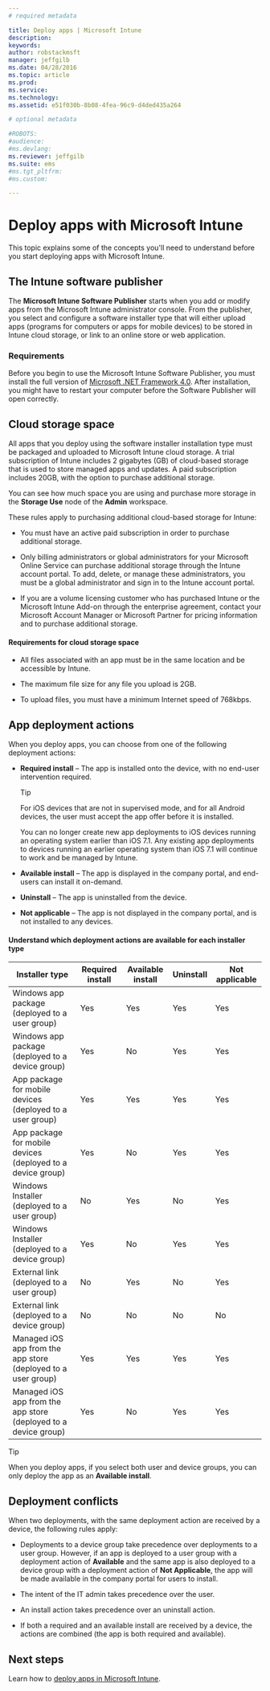 ```yaml
---
# required metadata

title: Deploy apps | Microsoft Intune
description:
keywords:
author: robstackmsft
manager: jeffgilb
ms.date: 04/28/2016
ms.topic: article
ms.prod:
ms.service:
ms.technology:
ms.assetid: e51f030b-8b08-4fea-96c9-d4ded435a264

# optional metadata

#ROBOTS:
#audience:
#ms.devlang:
ms.reviewer: jeffgilb
ms.suite: ems
#ms.tgt_pltfrm:
#ms.custom:

---
```


# Deploy apps with Microsoft Intune

This topic explains some of the concepts you'll need to understand before you start deploying apps with Microsoft Intune.

## The Intune software publisher
The **Microsoft Intune Software Publisher** starts when you add or modify apps from the Microsoft Intune administrator console. From the publisher, you select and configure a software installer type that will either upload apps (programs for computers or apps for mobile devices) to be stored in Intune cloud storage, or link to an online store or web application.

### Requirements
Before you begin to use the Microsoft Intune Software Publisher, you must install the full version of [Microsoft .NET Framework 4.0](https://www.microsoft.com/download/details.aspx?id=17851). After installation, you might have to restart your computer before the Software Publisher will open correctly.

## Cloud storage space
All apps that you deploy using the software installer installation type must be packaged and uploaded to Microsoft Intune cloud storage. A trial subscription of Intune includes 2 gigabytes (GB) of cloud-based storage that is used to store managed apps and updates. A paid subscription includes 20GB, with the option to purchase additional storage.

You can see how much space you are using and purchase more storage in the **Storage Use** node of the **Admin** workspace.

These rules apply to purchasing additional cloud-based storage for Intune:

-   You must have an active paid subscription in order to purchase additional storage.

-   Only billing administrators or global administrators for your Microsoft Online Service can purchase additional storage through the Intune account portal. To add, delete, or manage these administrators, you must be a global administrator and sign in to the Intune account portal.

-   If you are a volume licensing customer who has purchased Intune or the Microsoft Intune Add-on through the enterprise agreement, contact your Microsoft Account Manager or Microsoft Partner for pricing information and to purchase additional storage.

#### Requirements for cloud storage space

-   All files associated with an app must be in the same location and be accessible by Intune.

-   The maximum file size for any file you upload is 2GB.

-   To upload files, you must have a minimum Internet speed of 768kbps.

## App deployment actions
When you deploy apps, you can choose from one of the following deployment actions:

-   **Required install** – The app is installed onto the device, with no end-user intervention required.

    > [!TIP]
    > For iOS devices that are not in supervised mode, and for all Android devices, the user must accept the app offer before it is installed.
    >
    > You can no longer create new app deployments to iOS devices running an operating system earlier than iOS 7.1. Any existing app deployments to devices running an earlier operating system than iOS 7.1 will continue to work and be managed by Intune.

-   **Available install** – The app is displayed in the company portal, and end-users can install it on-demand.

-   **Uninstall** – The app is uninstalled from the device.

-   **Not applicable** – The app is not displayed in the company portal, and is not installed to any devices.

#### Understand which deployment actions are available for each installer type

|Installer type|Required install|Available install|Uninstall|Not applicable|
|------------------|--------------------|---------------------|-------------|------------------|
|Windows app package (deployed to a user group)|Yes|Yes|Yes|Yes|
|Windows app package (deployed to a device group)|Yes|No|Yes|Yes|
|App package for mobile devices (deployed to a user group)|Yes|Yes|Yes|Yes|
|App package for mobile devices (deployed to a device group)|Yes|No|Yes|Yes|
|Windows Installer (deployed to a user group)|No|Yes|No|Yes|
|Windows Installer (deployed to a device group)|Yes|No|Yes|Yes|
|External link (deployed to a user group)|No|Yes|No|Yes|
|External link (deployed to a device group)|No|No|No|No|
|Managed iOS app from the app store (deployed to a user group)|Yes|Yes|Yes|Yes|
|Managed iOS app from the app store (deployed to a device group)|Yes|No|Yes|Yes|
> [!TIP]
> When you deploy apps, if you select both user and device groups, you can only deploy the app as an **Available install**.

## Deployment conflicts
When two deployments, with the same deployment action are received by a device, the following rules apply:

-   Deployments to a device group take precedence over deployments to a user group. However, if an app is deployed to a user group with a deployment action of **Available** and the same app is also deployed to a device group with a deployment action of **Not Applicable**, the app will be made available in the company portal for users to install.

-   The intent of the IT admin takes precedence over the user.

-   An install action takes precedence over an uninstall action.

-   If both a required and an available install are received by a device, the actions are combined (the app is both required and available).


## Next steps

Learn how to [deploy apps in Microsoft Intune](deploy-apps-in-microsoft-intune.md).